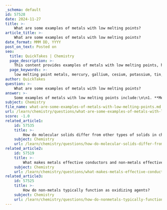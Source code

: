 ```yaml
---
_schema: default
id: 57528
date: 2024-11-27
title: >-
    What are some examples of metals with low melting points?
article_title: >-
    What are some examples of metals with low melting points?
date_format: MMM DD, YYYY
post_on_text: Posted on
seo:
  title: QuickTakes | Chemistry
  page_description: >-
    This content provides examples of metals with low melting points, highlighting their unique properties and applications in various fields.
  page_keywords: >-
    low melting point metals, mercury, gallium, cesium, potassium, tin, lead, bismuth, thermometers, electronics, atomic clocks, soldering
author: QuickTakes
question: >-
    What are some examples of metals with low melting points?
answer: >-
    Some examples of metals with low melting points include:\n\n1. **Mercury (Hg)** - Melting point: -39°C (-38.8°F). Mercury is unique as it remains in liquid form at room temperature, making it useful in thermometers and barometers.\n\n2. **Gallium (Ga)** - Melting point: approximately 29.76°C (85.57°F). Gallium is notable for melting in the hand, which demonstrates its low melting point and practical applications in electronics and semiconductors.\n\n3. **Cesium (Cs)** - Melting point: 28.5°C (83.3°F). Cesium is another metal that has a low melting point, and it is often used in atomic clocks.\n\n4. **Potassium (K)** - Melting point: 63.5°C (146.3°F). Potassium is an alkali metal that also has a relatively low melting point.\n\n5. **Tin (Sn)** - Melting point: 231.93°C (449.47°F). Tin is widely used in soldering due to its low melting temperature.\n\n6. **Lead (Pb)** - Melting point: 327.5°C (621.5°F). Lead is known for its malleability and is often used in batteries and radiation shielding.\n\n7. **Bismuth (Bi)** - Melting point: 271.4°C (520.5°F). Bismuth is used as a non-toxic substitute for lead in various applications, including solders.\n\nThese metals are particularly valuable in applications that require materials that can melt and solidify at relatively low temperatures.
subject: Chemistry
file_name: what-are-some-examples-of-metals-with-low-melting-points.md
url: /learn/chemistry/questions/what-are-some-examples-of-metals-with-low-melting-points
score: -1.0
related_article1:
    id: 57535
    title: >-
        How do molecular solids differ from other types of solids in chemistry?
    subject: Chemistry
    url: /learn/chemistry/questions/how-do-molecular-solids-differ-from-other-types-of-solids-in-chemistry
related_article2:
    id: 57519
    title: >-
        What makes metals effective conductors and non-metals effective insulators?
    subject: Chemistry
    url: /learn/chemistry/questions/what-makes-metals-effective-conductors-and-nonmetals-effective-insulators
related_article3:
    id: 57525
    title: >-
        How do non-metals typically function as oxidizing agents?
    subject: Chemistry
    url: /learn/chemistry/questions/how-do-nonmetals-typically-function-as-oxidizing-agents
---
```


&nbsp;
